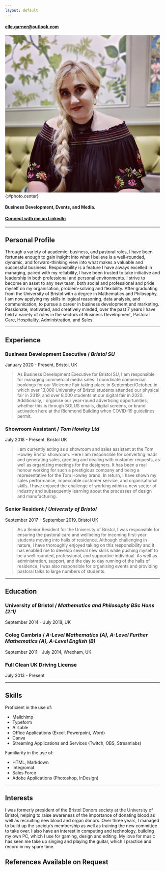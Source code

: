 ```yaml
---
layout: default
---
```

#### [elle.garner@outlook.com](mailto:elle.garner@outlook.com)  

![Elle Garner](assets/ElleGarnerPhoto.jpg){:#photo.center}  

#### **Business Development, Events, and Media.**  
#### [Connect with me on LinkedIn](https://www.linkedin.com/in/ellegarner/)

<hr>

## **Personal Profile**

Through a variety of academic, business, and pastoral roles, I have been fortunate enough to gain insight into what I believe is a well-rounded, dynamic, and forward-thinking view into what makes a valuable and successful business. Responsibility is a feature I have always excelled in managing, paired with my reliability, I have been trusted to take initiative and leadership in both professional and personal environments. I strive to become an asset to any new team, both social and professional and pride myself on my organisation, problem-solving and flexibility. After graduating from the University of Bristol with a degree in Mathematics and Philosophy, I am now applying my skills in logical reasoning, data analysis, and communication, to pursue a career in business development and marketing. 
Passionate, motivated, and creatively minded, over the past 7 years I have held a variety of roles in the sectors of Business Development, Pastoral Care, Hospitality, Administration, and Sales.

<hr>

## **Experience**
### **Business Development Executive** / *Bristol SU*
January 2020 - Present, Bristol, UK
> As Business Development Executive for Bristol SU, I am responsible for managing commercial media sales. I coordinate commercial bookings for our Welcome Fair taking place in September/October, in which over 13,000 University of Bristol students attended our physical fair in 2019, and over 8,000 students at our digital fair in 2020. Additionally, I organise our year-round advertising opportunities, whether this is through SOLUS emails, digital screens, or brand activation here at the Richmond Building when COVID-19 guidelines permit.

### **Showroom Assistant** / *Tom Howley Ltd*
July 2018 - Present, Bristol UK
> I am currently acting as a showroom and sales assistant at the Tom Howley Bristol showroom. Here I am responsible for converting leads and generating sales, greeting and dealing with customer requests, as well as organizing meetings for the designers. It has been a real honour working for such a prestigious company and being a representative for the Tom Howley brand. In return, I have shown my sales performance, impeccable customer service, and organisational skills. I have enjoyed the challenge of working within a new sector of industry and subsequently learning about the processes of design and manufacturing.

### **Senior Resident** / *University of Bristol*
September 2017 - September 2019, Bristol UK
> As a Senior Resident for the University of Bristol, I was responsible for ensuring the pastoral care and wellbeing for incoming first-year students moving into halls of residence. Although challenging in nature, I have thoroughly enjoyed taking on this responsibility and it has enabled me to develop several new skills while pushing myself to be a well rounded, professional, and supportive individual. As well as administration, support, and the day to day running of the halls of residence, I was also responsible for organising events and providing pastoral talks to large numbers of students.

<hr> 

## **Education**
### **University of Bristol** / *Mathematics and Philosophy BSc Hons (2:1)*
September 2014 - July 2018, UK

### **Coleg Cambria** / *A-Level Mathematics (A), A-Level Further Mathematics (A), A-Level English (B)*
September 2011 - July 2014, Wrexham, UK

### **Full Clean UK Driving License**
July 2013 - Present

<hr>

## **Skills**
Proficient in the use of:
- Mailchimp 
- Typeform
- Airtable
- Office Applications (Excel, Powerpoint, Word)
- Canva
- Streaming Applications and Services (Twitch, OBS, Streamlabs)

Familiarity in the use of:
- HTML, Markdown 
- Integromat
- Sales Force
- Adobe Applications (Photoshop, InDesign)

<hr>

## **Interests**
I was formerly president of the Bristol Donors society at the University of Bristol, helping to raise awareness of the importance of donating blood as well as recruiting new blood and organ donors. Over three years, I managed to build up the society’s membership as well as training the new committee to take over. I also have an interest in computing and technology, building my own PC, which I use for gaming, design and editing. My love for music has seen me take up singing and playing the guitar, which I practice and record in my spare time. 

## **References Available on Request**